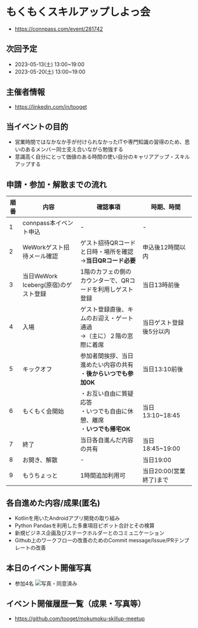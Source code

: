 # もくもくスキルアップしよっ会
 - https://connpass.com/event/281742

## 次回予定
 - 2023-05-13(土) 13:00~19:00
 - 2023-05-20(土) 13:00~19:00

## 主催者情報
 - https://linkedin.com/in/tooget

## 当イベントの目的
 - 営業時間ではなかなか手が付けられなかったITや専門知識の習得のため、思いのあるメンバー同士支え合いながら勉強する
 - 意識高く自分にとって価値のある時間の使い自分のキャリアアップ・スキルアップする

## 申請・参加・解散までの流れ
| 順番 | 内容 | 確認事項 | 時期、時間 |
| -- | -- | -- | -- |
| 1 | connpass本イベント申込 | - | - |
| 2 | WeWorkゲスト招待メール確認 | ゲスト招待QRコードと日時・場所を確認<br/>→**当日QRコード必要** | 申込後12時間以内 |
| 3 | 当日WeWork Iceberg(原宿)のゲスト登録 | 1階のカフェの側のカウンターで、QRコードを利用しゲスト登録 | 当日13時前後 |
| 4 | 入場 | ゲスト登録直後、キムのお迎え・ゲート通過<br/>→（主に）２階の窓際に着席 | 当日ゲスト登録後5分以内 |
| 5 | キックオフ | 参加者間挨拶、当日進めたい内容の共有<br/>・**後からいつでも参加OK** | 当日13:10前後 |
| 6 | もくもく会開始 | ・お互い自由に質疑応答<br/>・いつでも自由に休憩、離席<br/>・**いつでも帰宅OK**| 当日13:10~18:45 |
| 7 | 終了 | 当日各自進んだ内容の共有 | 当日18:45~19:00 |
| 8 | お開き、解散 | - | 当日19:00 |
| 9 | もうちょっと | 1時間追加利用可 | 当日20:00(営業終了)まで |

## 各自進めた内容/成果(匿名)
 - Kotlinを用いたAndroidアプリ開発の取り組み
 - Python Pandasを利用した多重項目ピボット合計とその検算
 - 新規ビジネス企画及びステークホルダーとのコミュニケーション
 - Github上のワークフローの改善のためのCommit message/Issue/PRテンプレートの改善

## 本日のイベント開催写真
 - 参加4名
![写真・同意済み](https://raw.githubusercontent.com/tooget/mokumoku-skillup-meetup/main/photo/【第12回・WeWork原宿】もくもくスキルアップしよっ会_20230422.jpg)

## イベント開催履歴一覧（成果・写真等）
 - https://github.com/tooget/mokumoku-skillup-meetup